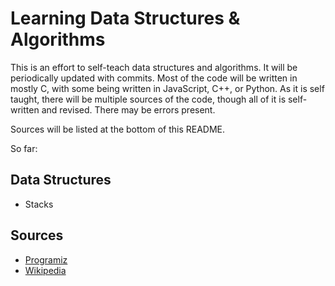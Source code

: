 # Learning Data Structures & Algorithms

This is an effort to self-teach data structures and algorithms. It will be periodically updated with commits. Most of the code will be written in mostly C, with some being written in JavaScript, C++, or Python. As it is self taught, there will be multiple sources of the code, though all of it is self-written and revised. There may be errors present.

Sources will be listed at the bottom of this README.

So far: 
## Data Structures
- Stacks


## Sources
- [Programiz](https://www.programiz.com/dsa/stack)
- [Wikipedia](https://en.wikipedia.org/)
